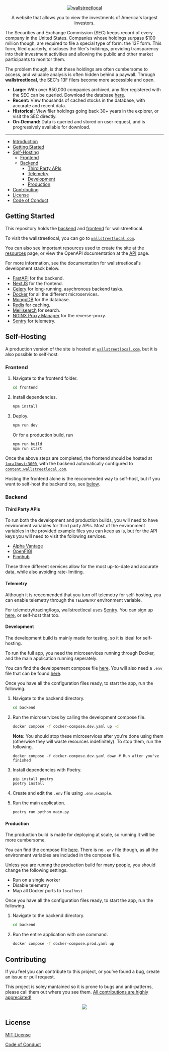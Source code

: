 <p align="center">
  <a href="https://wallstreetlocal.com" target="_blank">
    <picture>
      <img alt="wallstreetlocal" src="https://i.ibb.co/Fb8wgTw/Wallstreetlocal-logo.png" style="max-width: 100%;">
    </picture>
  </a>
</p>

<p align="center">
  A website that allows you to view the investments of America's largest investors.
</p>

<!-- <h1 align="center" color="red">
  The site may be down currently due to excessive traffic.
</h1> -->

The Securities and Exchange Commission (SEC) keeps record of every company in the United States. Companies whose holdings surpass $100 million though, are required to file a special type of form: the 13F form. This form, filed quarterly, discloses the filer's holdings, providing transparency into their investment activities and allowing the public and other market participants to monitor them.

The problem though, is that these holdings are often cumbersome to access, and valuable analysis is often hidden behind a paywall. Through **wallstreetlocal**, the SEC's 13F filers become more accessible and open.

- **Large:** With over 850,000 companies archived, any filer registered with the SEC can be queried. Download the database [here](https://drive.google.com/file/d/1LT4xiFJkh6YlAPQDcov8YIKqcvevFlEE/view).
- **Recent:** View thousands of cached stocks in the database, with accurate and recent data.
- **Historical:** View filer holdings going back 30+ years in the explorer, or visit the SEC directly.
- **On-Demand:** Data is queried and stored on user request, and is progressively available for download.

---

- [Introduction](#introduction)
- [Getting Started](#getting-started)
- [Self-Hosting](#self-hosting)
  - [Frontend](#frontend)
  - [Backend](#backend)
    - [Third Party APIs](#third-party-apis)
    - [Telemetry](#telemetry)
    - [Development](#development)
    - [Production](#production)
- [Contributing](#contributing)
- [License](#license)
- [Code of Conduct](#code-of-conduct)

## Getting Started

This repository holds the [backend](./backend/) and [frontend](./frontend/) for wallstreetlocal.

To visit the wallstreetlocal, you can go to [`wallstreetlocal.com`](https://wallstreetlocal.com).

You can also see important resources used to create the site at the [resources](https://www.wallstreetlocal.com/about/resources) page, or view the OpenAPI documentation at the [API](https://content.wallstreetlocal.com/docs) page.

For more information, see the documentation for wallstreetlocal's development stack below.

- [FastAPI](https://fastapi.tiangolo.com/) for the backend.
- [NextJS](https://nextjs.org/) for the frontend.
- [Celery](https://docs.celeryq.dev/en/stable/getting-started/introduction.html) for long-running, asychronous backend tasks.
- [Docker](https://docs.docker.com/) for all the different microservices.
- [MongoDB](https://www.mongodb.com/docs/) for the database.
- [Redis](https://redis.io/) for caching.
- [Meilisearch](https://www.meilisearch.com/docs) for search.
- [NGINX Proxy Manager](https://nginxproxymanager.com/) for the reverse-proxy.
- [Sentry](https://sentry.io/) for telemetry.

## Self-Hosting

A production version of the site is hosted at [`wallstreetlocal.com`](https://wallstreetlocal.com), but it is also possible to self-host.

### Frontend

1. Navigate to the frontend folder.

   ```bash
   cd frontend
   ```

2. Install dependencies.

   ```bash
   npm install
   ```

3. Deploy.

   ```bash
   npm run dev
   ```

   Or for a production build, run

   ```bash
   npm run build
   npm run start
   ```

Once the above steps are completed, the frontend should be hosted at [`localhost:3000`](http://localhost:3000), with the backend automatically configured to [`content.wallstreetlocal.com`](https://content.wallstreetlocal.com).

Hosting the frontend alone is the reccomended way to self-host, but if you want to self-host the backend too, see [below](#backend).

### Backend

#### Third Party APIs

To run both the development and production builds, you will need to have environment variables for third party APIs. Most of the environment variables in the provided example files you can keep as is, but for the API keys you will need to visit the following services.

- [Alpha Vantage](https://www.alphavantage.co/)
- [OpenFIGI](https://www.openfigi.com/)
- [Finnhub](https://finnhub.io/)

These three different services allow for the most up-to-date and accurate data, while also avoiding rate-limiting.

#### Telemetry

Although it is reccomended that you turn off telemetry for self-hosting, you can enable telemetry through the `TELEMETRY` environment variable.

For telemetry/tracing/logs, wallstreetlocal uses [Sentry](https://sentry.io/). You can sign up [here](https://sentry.io/signup/), or self-host that too.

#### Development

The development build is mainly made for testing, so it is ideal for self-hosting.

To run the full app, you need the microservices running through Docker, and the main application running seperately.

You can find the developement compose file [here](./backend/docker-compose.dev.yaml). You will also need a `.env` file that can be found [here](./backend/.env.example).

Once you have all the configuration files ready, to start the app, run the following.

1. Navigate to the backend directory.

   ```bash
   cd backend
   ```

2. Run the microservices by calling the development compose file.

   ```bash
   docker compose -f docker-compose.dev.yaml up -d
   ```

   **Note:** You should stop these microservices after you're done using them (otherwise they will waste resources indefinitely). To stop them, run the following.

   ```
   docker compose -f docker-compose.dev.yaml down # Run after you've finished
   ```

3. Install dependencies with Poetry.

   ```bash
   pip install poetry
   poetry install
   ```

4. Create and edit the `.env` file using `.env.example`.

5. Run the main application.

   ```bash
   poetry run python main.py
   ```

#### Production

The production build is made for deploying at scale, so running it will be more cumbersome.

You can find the compose file [here](./backend/docker-compose.prod.yaml). There is no `.env` file though, as all the environment variables are included in the compose file.

Unless you are runnng the production build for many people, you should change the following settings.

- Run on a single worker
- Disable telemetry
- Map all Docker ports to `localhost`

Once you have all the configuration files ready, to start the app, run the following.

1. Navigate to the backend directory.

   ```bash
   cd backend
   ```

2. Run the entire application with one command.

   ```bash
   docker compose -f docker-compose.prod.yaml up
   ```

## Contributing

If you feel you can contribute to this project, or you've found a bug, create an issue or pull request.

This project is soley mantained so it is prone to bugs and anti-patterns, please call them out where you see them. [All contributions are highly appreciated!](./CONTRIBUTING.md)

<div align="center">
  <img src="https://api.star-history.com/svg?repos=leftmove/wallstreetlocal,leftmove/pinestreetlocal&type=Date)](https://star-history.com/#leftmove/wallstreetlocal&leftmove/pinestreetlocal&Date" />
</div>

## License

[MIT License](./LICENSE)

[Code of Conduct](./CODE_OF_CONDUCT.MD)
